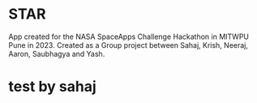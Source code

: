 # STAR
App created for the NASA SpaceApps Challenge Hackathon in MITWPU Pune in 2023. Created as a Group project between Sahaj, Krish, Neeraj, Aaron, Saubhagya and Yash. 

# test by sahaj

